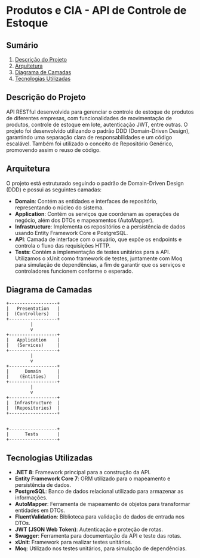 # Produtos e CIA - API de Controle de Estoque

## Sumário
1. [Descrição do Projeto](#descrição-do-projeto)
2. [Arquitetura](#arquitetura)
3. [Diagrama de Camadas](#diagrama-de-camadas)
4. [Tecnologias Utilizadas](#tecnologias-utilizadas)

## Descrição do Projeto
API RESTful desenvolvida para gerenciar o controle de estoque de produtos de diferentes empresas, com funcionalidades de movimentação de produtos, controle de estoque em lote, autenticação JWT, entre outras. O projeto foi desenvolvido utilizando o padrão DDD (Domain-Driven Design), garantindo uma separação clara de responsabilidades e um código escalável. Também foi utilizado o conceito de Repositório Genérico, promovendo assim o reuso de código.

## Arquitetura
O projeto está estruturado seguindo o padrão de Domain-Driven Design (DDD) e possui as seguintes camadas:

- **Domain**: Contém as entidades e interfaces de repositório, representando o núcleo do sistema.
- **Application**: Contém os serviços que coordenam as operações de negócio, além dos DTOs e mapeamentos (AutoMapper).
- **Infrastructure**: Implementa os repositórios e a persistência de dados usando Entity Framework Core e PostgreSQL.
- **API**: Camada de interface com o usuário, que expõe os endpoints e controla o fluxo das requisições HTTP.
- **Tests**: Contém a implementação de testes unitários para a API. Utilizamos o xUnit como framework de testes, juntamente com Moq para simulação de dependências, a fim de garantir que os serviços e controladores funcionem conforme o esperado.

## Diagrama de Camadas

```plaintext
+------------------+
|   Presentation   |
|  (Controllers)   |
+------------------+
         |
         v
+------------------+
|   Application    |
|   (Services)     |
+------------------+
         |
         v
+------------------+
|      Domain      |
|    (Entities)    |
+------------------+
         |
         v
+------------------+
|  Infrastructure  |
|  (Repositories)  |
+------------------+


+------------------+
|      Tests       |
+------------------+
```

## Tecnologias Utilizadas
- **.NET 8**: Framework principal para a construção da API.
- **Entity Framework Core 7**: ORM utilizado para o mapeamento e persistência de dados.
- **PostgreSQL**: Banco de dados relacional utilizado para armazenar as informações.
- **AutoMapper**: Ferramenta de mapeamento de objetos para transformar entidades em DTOs.
- **FluentValidation**: Biblioteca para validação de dados de entrada nos DTOs.
- **JWT (JSON Web Token)**: Autenticação e proteção de rotas.
- **Swagger**: Ferramenta para documentação da API e teste das rotas.
- **xUnit**: Framework para realizar testes unitários.
- **Moq**: Utilizado nos testes unitários, para simulação de dependências.

